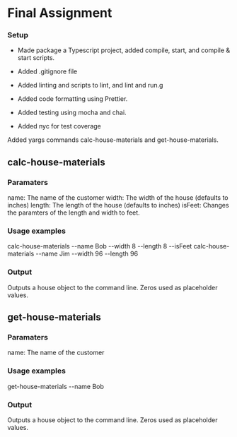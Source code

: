 # Final Assignment

### Setup

- Made package a Typescript project, added compile, start, and compile & start scripts.

- Added .gitignore file

- Added linting and scripts to lint, and lint and run.g
- Added code formatting using Prettier.
- Added testing using mocha and chai.
- Added nyc for test coverage

Added yargs commands calc-house-materials and get-house-materials.

## calc-house-materials

### Paramaters

name: The name of the customer
width: The width of the house (defaults to inches)
length: The length of the house (defaults to inches)
isFeet: Changes the paramters of the length and width to feet.

### Usage examples

calc-house-materials --name Bob --width 8 --length 8 --isFeet
calc-house-materials --name Jim --width 96 --length 96


### Output

Outputs a house object to the command line.  Zeros used as placeholder values.

## get-house-materials

### Paramaters

name: The name of the customer

### Usage examples

get-house-materials --name Bob

### Output

Outputs a house object to the command line.  Zeros used as placeholder values.
